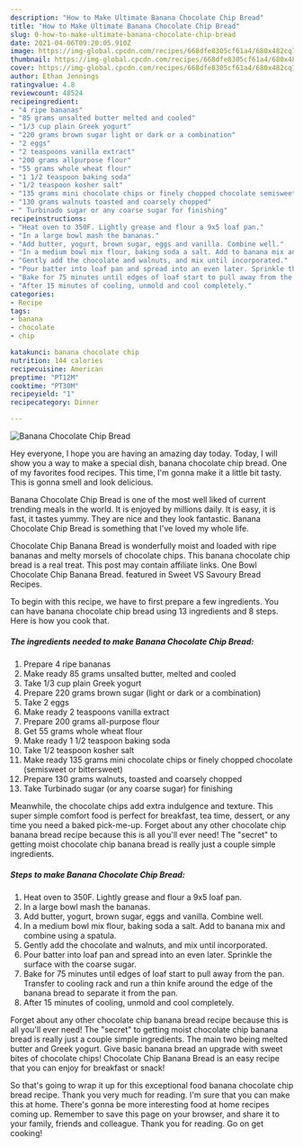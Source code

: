```yaml
---
description: "How to Make Ultimate Banana Chocolate Chip Bread"
title: "How to Make Ultimate Banana Chocolate Chip Bread"
slug: 0-how-to-make-ultimate-banana-chocolate-chip-bread
date: 2021-04-06T09:20:05.910Z
image: https://img-global.cpcdn.com/recipes/668dfe8305cf61a4/680x482cq70/banana-chocolate-chip-bread-recipe-main-photo.jpg
thumbnail: https://img-global.cpcdn.com/recipes/668dfe8305cf61a4/680x482cq70/banana-chocolate-chip-bread-recipe-main-photo.jpg
cover: https://img-global.cpcdn.com/recipes/668dfe8305cf61a4/680x482cq70/banana-chocolate-chip-bread-recipe-main-photo.jpg
author: Ethan Jennings
ratingvalue: 4.8
reviewcount: 48524
recipeingredient:
- "4 ripe bananas"
- "85 grams unsalted butter melted and cooled"
- "1/3 cup plain Greek yogurt"
- "220 grams brown sugar light or dark or a combination"
- "2 eggs"
- "2 teaspoons vanilla extract"
- "200 grams allpurpose flour"
- "55 grams whole wheat flour"
- "1 1/2 teaspoon baking soda"
- "1/2 teaspoon kosher salt"
- "135 grams mini chocolate chips or finely chopped chocolate semisweet or bittersweet"
- "130 grams walnuts toasted and coarsely chopped"
- " Turbinado sugar or any coarse sugar for finishing"
recipeinstructions:
- "Heat oven to 350F. Lightly grease and flour a 9x5 loaf pan."
- "In a large bowl mash the bananas."
- "Add butter, yogurt, brown sugar, eggs and vanilla. Combine well."
- "In a medium bowl mix flour, baking soda a salt. Add to banana mix and combine using a spatula."
- "Gently add the chocolate and walnuts, and mix until incorporated."
- "Pour batter into loaf pan and spread into an even later. Sprinkle the surface with the coarse sugar."
- "Bake for 75 minutes until edges of loaf start to pull away from the pan. Transfer to cooling rack and run a thin knife around the edge of the banana bread to separate it from the pan."
- "After 15 minutes of cooling, unmold and cool completely."
categories:
- Recipe
tags:
- banana
- chocolate
- chip

katakunci: banana chocolate chip 
nutrition: 144 calories
recipecuisine: American
preptime: "PT12M"
cooktime: "PT30M"
recipeyield: "1"
recipecategory: Dinner

---
```



![Banana Chocolate Chip Bread](https://img-global.cpcdn.com/recipes/668dfe8305cf61a4/680x482cq70/banana-chocolate-chip-bread-recipe-main-photo.jpg)

Hey everyone, I hope you are having an amazing day today. Today, I will show you a way to make a special dish, banana chocolate chip bread. One of my favorites food recipes. This time, I'm gonna make it a little bit tasty. This is gonna smell and look delicious.

Banana Chocolate Chip Bread is one of the most well liked of current trending meals in the world. It is enjoyed by millions daily. It is easy, it is fast, it tastes yummy. They are nice and they look fantastic. Banana Chocolate Chip Bread is something that I've loved my whole life.

Chocolate Chip Banana Bread is wonderfully moist and loaded with ripe bananas and melty morsels of chocolate chips. This banana chocolate chip bread is a real treat. This post may contain affiliate links. One Bowl Chocolate Chip Banana Bread. featured in Sweet VS Savoury Bread Recipes.


To begin with this recipe, we have to first prepare a few ingredients. You can have banana chocolate chip bread using 13 ingredients and 8 steps. Here is how you cook that.

<!--inarticleads1-->

##### The ingredients needed to make Banana Chocolate Chip Bread:

1. Prepare 4 ripe bananas
1. Make ready 85 grams unsalted butter, melted and cooled
1. Take 1/3 cup plain Greek yogurt
1. Prepare 220 grams brown sugar (light or dark or a combination)
1. Take 2 eggs
1. Make ready 2 teaspoons vanilla extract
1. Prepare 200 grams all-purpose flour
1. Get 55 grams whole wheat flour
1. Make ready 1 1/2 teaspoon baking soda
1. Take 1/2 teaspoon kosher salt
1. Make ready 135 grams mini chocolate chips or finely chopped chocolate (semisweet or bittersweet)
1. Prepare 130 grams walnuts, toasted and coarsely chopped
1. Take  Turbinado sugar (or any coarse sugar) for finishing


Meanwhile, the chocolate chips add extra indulgence and texture. This super simple comfort food is perfect for breakfast, tea time, dessert, or any time you need a baked pick-me-up. Forget about any other chocolate chip banana bread recipe because this is all you&#39;ll ever need! The &#34;secret&#34; to getting moist chocolate chip banana bread is really just a couple simple ingredients. 

<!--inarticleads2-->

##### Steps to make Banana Chocolate Chip Bread:

1. Heat oven to 350F. Lightly grease and flour a 9x5 loaf pan.
1. In a large bowl mash the bananas.
1. Add butter, yogurt, brown sugar, eggs and vanilla. Combine well.
1. In a medium bowl mix flour, baking soda a salt. Add to banana mix and combine using a spatula.
1. Gently add the chocolate and walnuts, and mix until incorporated.
1. Pour batter into loaf pan and spread into an even later. Sprinkle the surface with the coarse sugar.
1. Bake for 75 minutes until edges of loaf start to pull away from the pan. Transfer to cooling rack and run a thin knife around the edge of the banana bread to separate it from the pan.
1. After 15 minutes of cooling, unmold and cool completely.


Forget about any other chocolate chip banana bread recipe because this is all you&#39;ll ever need! The &#34;secret&#34; to getting moist chocolate chip banana bread is really just a couple simple ingredients. The main two being melted butter and Greek yogurt. Give basic banana bread an upgrade with sweet bites of chocolate chips! Chocolate Chip Banana Bread is an easy recipe that you can enjoy for breakfast or snack! 

So that's going to wrap it up for this exceptional food banana chocolate chip bread recipe. Thank you very much for reading. I'm sure that you can make this at home. There's gonna be more interesting food at home recipes coming up. Remember to save this page on your browser, and share it to your family, friends and colleague. Thank you for reading. Go on get cooking!

